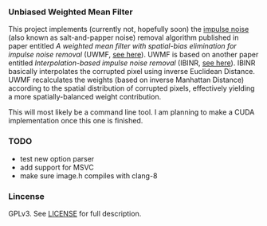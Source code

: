 ### Unbiased Weighted Mean Filter
This project implements (currently not, hopefully soon) the [impulse noise](https://en.wikipedia.org/wiki/Salt-and-pepper_noise) (also known as salt-and-papper noise) removal algorithm published in paper entitled *A weighted mean filter with spatial-bias elimination for impulse noise removal* (UWMF, [see here](https://doi.org/10.1016/j.dsp.2015.08.012)). UWMF is based on another paper entitled *Interpolation-based impulse noise removal* (IBINR, [see here](https://doi.org/10.1049/iet-ipr.2013.0146)). IBINR basically interpolates the corrupted pixel using inverse Euclidean Distance. UWMF recalculates the weights (based on inverse Manhattan Distance) according to the spatial distribution of corrupted pixels, effectively yielding a more spatially-balanced weight contribution.

This will most likely be a command line tool. I am planning to make a CUDA implementation once this one is finished.

### TODO
* test new option parser
* add support for MSVC
* make sure image.h compiles with clang-8

### Lincense
GPLv3. See [LICENSE](https://github.com/cengizkandemir/uwmf/blob/master/LICENSE) for full description.
